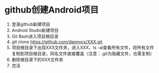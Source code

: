 # github创建Android项目

1. 登录github新建项目
2. Android Studio新建项目
3. Git Bash进入项目根目录
4. git clone https://github.com/dannycx/XXX.git
5. 项目根目录下出现XXX文件夹，进入XXX，ls -al查看所有文件，将所有文件复制到项目根目录，同名文件直接覆盖（注意：.git为隐藏文件，也需复制）
6. 删除根目录下的XXX文件夹
7. 完活